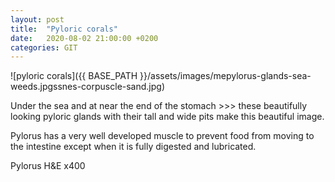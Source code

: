 ```yaml
---
layout: post
title:  "Pyloric corals"
date:   2020-08-02 21:00:00 +0200
categories: GIT
---
```


![pyloric corals]({{ BASE_PATH }}/assets/images/mepylorus-glands-sea-weeds.jpgssnes-corpuscle-sand.jpg)

Under the sea and at near the end of the stomach >>> these beautifully looking pyloric glands with their tall and wide pits make this beautiful image. 

Pylorus has a very well developed muscle to prevent food from moving to the intestine except when it is fully digested and lubricated.


Pylorus H&E x400

